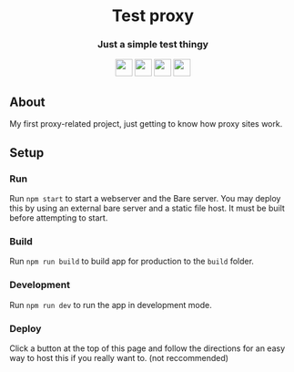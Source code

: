 <div align="center">
<h1>Test proxy</h1>
<h3>Just a simple test thingy</h3>
</div>

<p align="center">
<a href="https://repl.it/github/cognetwork-dev/Galaxy"><img height="30px" src="https://raw.githubusercontent.com/FogNetwork/Tsunami/main/deploy/replit2.svg"><img></a>
<a href="https://glitch.com/edit/#!/import/github/cognetwork-dev/Galaxy"><img height="30px" src="https://raw.githubusercontent.com/FogNetwork/Tsunami/main/deploy/glitch2.svg"><img></a>
<a href="https://railway.app/new/template?template=https://github.com/cognetwork-dev/Galaxy"><img height="30px" src="https://raw.githubusercontent.com/FogNetwork/Tsunami/main/deploy/railway2.svg"><img></a>
<a href="https://app.koyeb.com/deploy?type=git&repository=github.com/cognetwork-dev/Galaxy&branch=main&name=Galaxy"><img height="30px" src="https://raw.githubusercontent.com/FogNetwork/Tsunami/main/deploy/koyeb2.svg"><img></a>
</p>

## About
My first proxy-related project, just getting to know how proxy sites work.

## Setup
### Run
Run `npm start` to start a webserver and the Bare server. You may deploy this by using an external bare server and a static file host. It must be built before attempting to start.

### Build
Run `npm run build` to build app for production to the `build` folder.

### Development
Run `npm run dev` to run the app in development mode.

### Deploy
Click a button at the top of this page and follow the directions for an easy way to host this if you really want to. (not reccommended)
